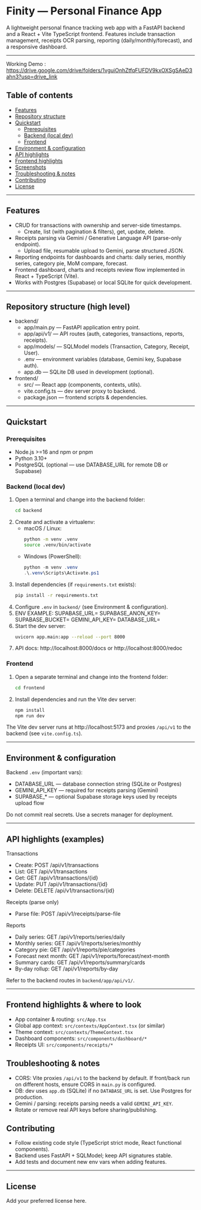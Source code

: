 # Finity — Personal Finance App

A lightweight personal finance tracking web app with a FastAPI backend and a React + Vite TypeScript frontend. Features include transaction management, receipts OCR parsing, reporting (daily/monthly/forecast), and a responsive dashboard.

---

Working Demo : https://drive.google.com/drive/folders/1vguiOnhZtfqFUFDV9kxOXSgSAeD3ahn3?usp=drive_link

## Table of contents
- [Features](#features)
- [Repository structure](#repository-structure)
- [Quickstart](#quickstart)
  - [Prerequisites](#prerequisites)
  - [Backend (local dev)](#backend-local-dev)
  - [Frontend](#frontend)
- [Environment & configuration](#environment--configuration)
- [API highlights](#api-highlights)
- [Frontend highlights](#frontend-highlights)
- [Screenshots](#screenshots)
- [Troubleshooting & notes](#troubleshooting--notes)
- [Contributing](#contributing)
- [License](#license)

---

## Features
- CRUD for transactions with ownership and server-side timestamps.
  - Create, list (with pagination & filters), get, update, delete.
- Receipts parsing via Gemini / Generative Language API (parse-only endpoint).
  - Upload file, resumable upload to Gemini, parse structured JSON.
- Reporting endpoints for dashboards and charts: daily series, monthly series, category pie, MoM compare, forecast.
- Frontend dashboard, charts and receipts review flow implemented in React + TypeScript (Vite).
- Works with Postgres (Supabase) or local SQLite for quick development.

---

## Repository structure (high level)
- backend/
  - app/main.py — FastAPI application entry point.
  - app/api/v1/ — API routes (auth, categories, transactions, reports, receipts).
  - app/models/ — SQLModel models (Transaction, Category, Receipt, User).
  - .env — environment variables (database, Gemini key, Supabase auth).
  - app.db — SQLite DB used in development (optional).
- frontend/
  - src/ — React app (components, contexts, utils).
  - vite.config.ts — dev server proxy to backend.
  - package.json — frontend scripts & dependencies.

---

## Quickstart

### Prerequisites
- Node.js >=16 and npm or pnpm
- Python 3.10+
- PostgreSQL (optional — use DATABASE_URL for remote DB or Supabase)

### Backend (local dev)
1. Open a terminal and change into the backend folder:
   ```sh
   cd backend
   ```
2. Create and activate a virtualenv:
   - macOS / Linux:
     ```sh
     python -m venv .venv
     source .venv/bin/activate
     ```
   - Windows (PowerShell):
     ```ps1
     python -m venv .venv
     .\.venv\Scripts\Activate.ps1
     ```
3. Install dependencies (if `requirements.txt` exists):
   ```sh
   pip install -r requirements.txt
   ```
4. Configure `.env` in `backend/` (see Environment & configuration).
5. ENV EXAMPLE: SUPABASE_URL=
SUPABASE_ANON_KEY=
SUPABASE_BUCKET=
GEMINI_API_KEY=
DATABASE_URL=
6. Start the dev server:
   ```sh
   uvicorn app.main:app --reload --port 8000
   ```
7. API docs: http://localhost:8000/docs or http://localhost:8000/redoc

### Frontend
1. Open a separate terminal and change into the frontend folder:
   ```sh
   cd frontend
   ```
2. Install dependencies and run the Vite dev server:
   ```sh
   npm install
   npm run dev
   ```
The Vite dev server runs at http://localhost:5173 and proxies `/api/v1` to the backend (see `vite.config.ts`).

---

## Environment & configuration
Backend `.env` (important vars):
- DATABASE_URL — database connection string (SQLite or Postgres)
- GEMINI_API_KEY — required for receipts parsing (Gemini)
- SUPABASE_* — optional Supabase storage keys used by receipts upload flow

Do not commit real secrets. Use a secrets manager for deployment.

---

## API highlights (examples)
Transactions
- Create: POST /api/v1/transactions
- List: GET /api/v1/transactions
- Get: GET /api/v1/transactions/{id}
- Update: PUT /api/v1/transactions/{id}
- Delete: DELETE /api/v1/transactions/{id}

Receipts (parse only)
- Parse file: POST /api/v1/receipts/parse-file

Reports
- Daily series: GET /api/v1/reports/series/daily
- Monthly series: GET /api/v1/reports/series/monthly
- Category pie: GET /api/v1/reports/pie/categories
- Forecast next month: GET /api/v1/reports/forecast/next-month
- Summary cards: GET /api/v1/reports/summary/cards
- By-day rollup: GET /api/v1/reports/by-day

Refer to the backend routes in `backend/app/api/v1/`.

---

## Frontend highlights & where to look
- App container & routing: `src/App.tsx`
- Global app context: `src/contexts/AppContext.tsx` (or similar)
- Theme context: `src/contexts/ThemeContext.tsx`
- Dashboard components: `src/components/dashboard/*`
- Receipts UI: `src/components/receipts/*`


## Troubleshooting & notes
- CORS: Vite proxies `/api/v1` to the backend by default. If front/back run on different hosts, ensure CORS in `main.py` is configured.
- DB: dev uses `app.db` (SQLite) if no `DATABASE_URL` is set. Use Postgres for production.
- Gemini / parsing: receipts parsing needs a valid `GEMINI_API_KEY`.
- Rotate or remove real API keys before sharing/publishing.


## Contributing
- Follow existing code style (TypeScript strict mode, React functional components).
- Backend uses FastAPI + SQLModel; keep API signatures stable.
- Add tests and document new env vars when adding features.

---

## License
Add your preferred license here.
